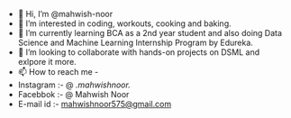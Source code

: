 - 👋 Hi, I’m @mahwish-noor
- 👀 I’m interested in coding, workouts, cooking and baking.
- 🌱 I’m currently learning BCA as a 2nd year student and also doing Data Science and Machine Learning Internship Program by Edureka.
- 💞️ I’m looking to collaborate with hands-on projects on DSML and exlpore it more.
- 📫 How to reach me - 
- Instagram :- @ _.mahwishnoor._
- Facebbok :-  @ Mahwish Noor
- E-mail id :- mahwishnoor575@gmail.com

<!---
mahwish-noor/mahwish-noor is a ✨ special ✨ repository because its `README.md` (this file) appears on your GitHub profile.
You can click the Preview link to take a look at your changes.
--->
